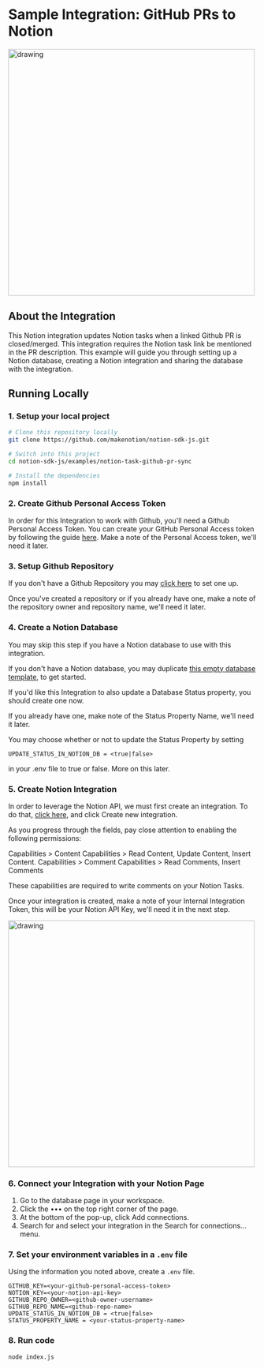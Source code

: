 # Sample Integration: GitHub PRs to Notion

<img src="https://dev.notion.so/front-static/external/readme/images/github-notion-example@2x.png" alt="drawing" width="500"/>

## About the Integration

This Notion integration updates Notion tasks when a linked Github PR is closed/merged. This integration requires the Notion task link be mentioned in the PR description. This example will guide you through setting up a Notion database, creating a Notion integration and sharing the database with the integration.

## Running Locally

### 1. Setup your local project

```zsh
# Clone this repository locally
git clone https://github.com/makenotion/notion-sdk-js.git

# Switch into this project
cd notion-sdk-js/examples/notion-task-github-pr-sync

# Install the dependencies
npm install
```

### 2. Create Github Personal Access Token

In order for this Integration to work with Github, you'll need a Github Personal Access Token. You can create your GitHub Personal Access token by following the guide [here](https://docs.github.com/en/github/authenticating-to-github/creating-a-personal-access-token). Make a note of the Personal Access token, we'll need it later.

### 3. Setup Github Repository

If you don't have a Github Repository you may [click here](https://github.com/new) to set one up.

Once you've created a repository or if you already have one, make a note of the repository owner and repository name, we'll need it later.

### 4. Create a Notion Database

You may skip this step if you have a Notion database to use with this integration.

If you don't have a Notion database, you may duplicate [this empty database template](https://www.notion.so/Example-Notion-Tasks-Database-93cf694c6b8c4a829ef3fb389ac62d4e), to get started.

If you'd like this Integration to also update a Database Status property, you should create one now.

If you already have one, make note of the Status Property Name, we'll need it later.

You may choose whether or not to update the Status Property by setting

```
UPDATE_STATUS_IN_NOTION_DB = <true|false>
```

in your .env file to true or false. More on this later.

### 5. Create Notion Integration

In order to leverage the Notion API, we must first create an integration. To do that, [click here](https://www.notion.com/my-integrations), and click Create new integration.

As you progress through the fields, pay close attention to enabling the following permissions:

Capabilities > Content Capabilities > Read Content, Update Content, Insert Content.
Capabilities > Comment Capabilities > Read Comments, Insert Comments

These capabilities are required to write comments on your Notion Tasks.

Once your integration is created, make a note of your Internal Integration Token, this will be your Notion API Key, we'll need it in the next step.

<img src="https://files.readme.io/cbbd7c3-create_integration.gif" alt="drawing" width="500"/>

### 6. Connect your Integration with your Notion Page

1. Go to the database page in your workspace.
2. Click the ••• on the top right corner of the page.
3. At the bottom of the pop-up, click Add connections.
4. Search for and select your integration in the Search for connections... menu.

### 7. Set your environment variables in a `.env` file

Using the information you noted above, create a `.env` file.

```
GITHUB_KEY=<your-github-personal-access-token>
NOTION_KEY=<your-notion-api-key>
GITHUB_REPO_OWNER=<github-owner-username>
GITHUB_REPO_NAME=<github-repo-name>
UPDATE_STATUS_IN_NOTION_DB = <true|false>
STATUS_PROPERTY_NAME = <your-status-property-name>
```

### 8. Run code

```zsh
node index.js
```
